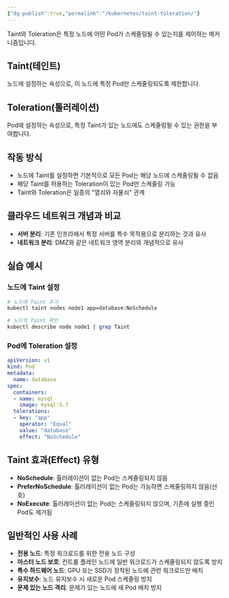 ```yaml
---
{"dg-publish":true,"permalink":"/kubernetes/taint-toleration/"}
---
```



Taint와 Toleration은 특정 노드에 어떤 Pod가 스케줄링될 수 있는지를 제어하는 메커니즘입니다.

## Taint(테인트)

노드에 설정하는 속성으로, 이 노드에 특정 Pod만 스케줄링되도록 제한합니다.

## Toleration(톨러레이션)

Pod에 설정하는 속성으로, 특정 Taint가 있는 노드에도 스케줄링될 수 있는 권한을 부여합니다.

## 작동 방식

- 노드에 Taint를 설정하면 기본적으로 모든 Pod는 해당 노드에 스케줄링될 수 없음
- 해당 Taint를 허용하는 Toleration이 있는 Pod만 스케줄링 가능
- Taint와 Toleration은 일종의 "열쇠와 자물쇠" 관계

## 클라우드 네트워크 개념과 비교

- **서버 분리**: 기존 인프라에서 특정 서버를 특수 목적용으로 분리하는 것과 유사
- **네트워크 분리**: DMZ와 같은 네트워크 영역 분리와 개념적으로 유사

## 실습 예시

### 노드에 Taint 설정

```bash
# 노드에 Taint 추가
kubectl taint nodes node1 app=database:NoSchedule

# 노드의 Taint 확인
kubectl describe node node1 | grep Taint
```

### Pod에 Toleration 설정

```yaml
apiVersion: v1
kind: Pod
metadata:
  name: database
spec:
  containers:
  - name: mysql
    image: mysql:5.7
  tolerations:
  - key: "app"
    operator: "Equal"
    value: "database"
    effect: "NoSchedule"
```

## Taint 효과(Effect) 유형

- **NoSchedule**: 톨러레이션이 없는 Pod는 스케줄링되지 않음
- **PreferNoSchedule**: 톨러레이션이 없는 Pod는 가능하면 스케줄링하지 않음(선호)
- **NoExecute**: 톨러레이션이 없는 Pod는 스케줄링되지 않으며, 기존에 실행 중인 Pod도 제거됨

## 일반적인 사용 사례

- **전용 노드**: 특정 워크로드를 위한 전용 노드 구성
- **마스터 노드 보호**: 컨트롤 플레인 노드에 일반 워크로드가 스케줄링되지 않도록 방지
- **특수 하드웨어 노드**: GPU 또는 SSD가 장착된 노드에 관련 워크로드만 배치
- **유지보수**: 노드 유지보수 시 새로운 Pod 스케줄링 방지
- **문제 있는 노드 격리**: 문제가 있는 노드에 새 Pod 배치 방지